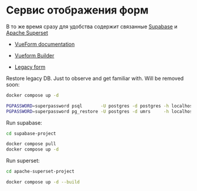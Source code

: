 # Сервис отображения форм
В то же время сразу для удобства содержит связанные [Supabase](./supabase-project/) и [Apache Superset](./apache-superset-project/) 

- [VueForm documentation](https://vueform.com/docs/installation)
- [Vueform Builder](https://builder.vueform.com/)

- [Legacy form](https://survey.b216.ru/questionnaire)


Restore legacy DB. Just to observe and get familiar with. Will be removed soon:
```bash
docker compose up -d

PGPASSWORD=superpassword psql       -U postgres -d postgres -h localhost -p 3005 -c "CREATE DATABASE umrs;"
PGPASSWORD=superpassword pg_restore -U postgres -d umrs     -h localhost -p 3005 --clean --if-exists -v /path/to/dump/info.dump
```

Run supabase:
```bash
cd supabase-project

docker compose pull
docker compose up -d
```

Run superset:
```bash
cd apache-superset-project

docker compose up -d --build
```
